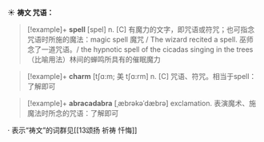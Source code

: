 ☀ <span class="category">**祷文 咒语：**</span>
>[!example]+ <span class="vocabulary">**spell**</span> [spel] 
> <span class="definition">n. [C] 有魔力的文字，即咒语或符咒；也可指念咒语时所施的魔法：</span>magic spell 魔咒 / The wizard recited a spell. 巫师念了一道咒语。/ the hypnotic spell of the cicadas singing in the trees（比喻用法）林间的蝉鸣所具有的催眠魔力
           
>[!example]+ <span class="vocabulary">**charm**</span> [tʃɑ:m; 美 tʃɑ:rm]
> <span class="definition">n. [C] 咒语、符咒。相当于spell：</span>了解即可
            
>[!example]+ <span class="vocabulary">**abracadabra**</span> [ˌæbrəkəˈdæbrə]
> <span class="definition">exclamation. 表演魔术、施魔法时所念的咒语：</span>了解即可

· 表示“祷文”的词群见[[13颂扬 祈祷 忏悔]]
